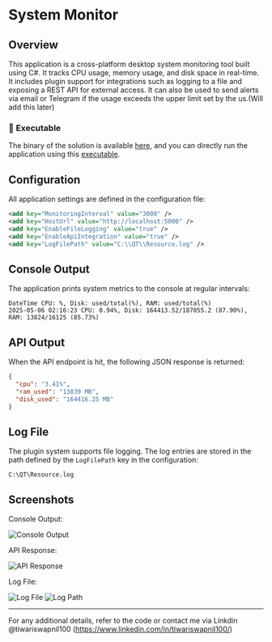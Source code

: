 # System Monitor


## Overview

This application is a cross-platform desktop system monitoring tool built using C#. It tracks CPU usage, memory usage, and disk space in real-time. It includes plugin support for integrations such as logging to a file and exposing a REST API for external access.
It can also be used to send alerts via email or Telegram if the usage exceeds the upper limit set by the us.(Will add this later)

### 🔗 Executable

The binary of the solution is available [here](https://github.com/pooooo976/Assesment/blob/main/Assesment_Soroco/bin/Debug/net8.0), and you can directly run the application using this [executable](https://github.com/pooooo976/Assesment/blob/main/Assesment_Soroco/bin/Debug/net8.0/Assesment_Soroco.exe).



## Configuration

All application settings are defined in the configuration file:

```xml
<add key="MonitoringInterval" value="3000" />
<add key="HostUrl" value="http://localhost:5000" />
<add key="EnableFileLogging" value="true" />
<add key="EnableApiIntegration" value="true" />
<add key="LogFilePath" value="C:\\QT\\Resource.log" />
```

## Console Output

The application prints system metrics to the console at regular intervals:

```
DateTime CPU: %, Disk: used/total(%), RAM: used/total(%)
2025-05-06 02:16:23 CPU: 8.94%, Disk: 164413.52/187055.2 (87.90%), RAM: 13824/16125 (85.73%)
```

## API Output

When the API endpoint is hit, the following JSON response is returned:

```json
{
  "cpu": "3.41%",
  "ram_used": "13839 MB",
  "disk_used": "164416.25 MB"
}
```

## Log File

The plugin system supports file logging. The log entries are stored in the path defined by the `LogFilePath` key in the configuration:

```
C:\QT\Resource.log
```

## Screenshots

Console Output:

![Console Output](https://github.com/user-attachments/assets/2222f97a-7026-47e5-ba7f-4eed55596b51)



API Response:

![API Response](https://github.com/user-attachments/assets/54033bf2-97c9-4b6b-a682-62ee0495e006)



Log File:

![Log File](https://github.com/user-attachments/assets/f10b1112-c8e6-425e-949e-209912c4bcbd)
![Log Path](https://github.com/user-attachments/assets/00ef9b4f-9c22-4a9c-ac31-60ec76287b1a)

---

For any additional details, refer to the code or contact me via Linkdin @tiwariswapnil100 (https://www.linkedin.com/in/tiwariswapnil100/)


